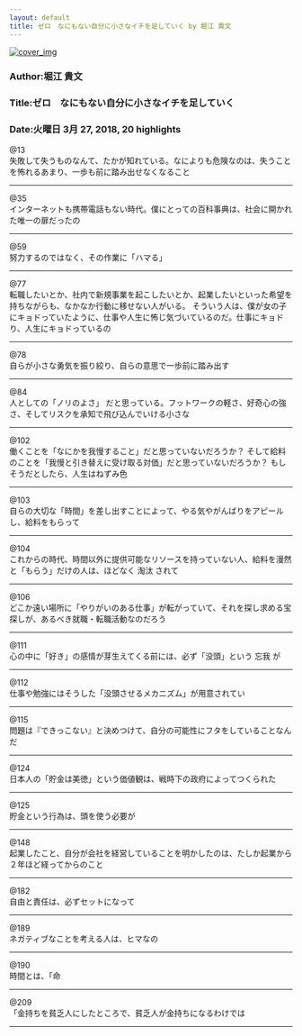 ```yaml
---
layout: default
title: ゼロ　なにもない自分に小さなイチを足していく by 堀江 貴文
---
```


[![cover_img](http://images-jp.amazon.com/images/P/B00G9KDQQU.09.MZZZZZZZ.jpg)](https://www.amazon.co.jp/dp/B00G9KDQQU)  
### Author:堀江 貴文  
### Title:ゼロ　なにもない自分に小さなイチを足していく  
### Date:火曜日 3月 27, 2018, 20 highlights
  
@13  
失敗して失うものなんて、たかが知れている。なによりも危険なのは、失うことを怖れるあまり、一歩も前に踏み出せなくなること  
****
  
@35  
インターネットも携帯電話もない時代。僕にとっての百科事典は、社会に開かれた唯一の扉だったの  
****
  
@59  
努力するのではなく、その作業に「ハマる」  
****
  
@77  
転職したいとか、社内で新規事業を起こしたいとか、起業したいといった希望を持ちながらも、なかなか行動に移せない人がいる。 そういう人は、僕が女の子にキョドっていたように、仕事や人生に怖じ気づいているのだ。仕事にキョドり、人生にキョドっているの  
****
  
@78  
自らが小さな勇気を振り絞り、自らの意思で一歩前に踏み出す  
****
  
@84  
人としての「ノリのよさ」 だと思っている。フットワークの軽さ、好奇心の強さ、そしてリスクを承知で飛び込んでいける小さな  
****
  
@102  
働くことを「なにかを我慢すること」だと思っていないだろうか？ そして給料のことを「我慢と引き替えに受け取る対価」だと思っていないだろうか？ もしそうだとしたら、人生はねずみ色  
****
  
@103  
自らの大切な「時間」を差し出すことによって、やる気やがんばりをアピールし、給料をもらって  
****
  
@104  
これからの時代、時間以外に提供可能なリソースを持っていない人、給料を漫然と「もらう」だけの人は、ほどなく 淘汰 されて  
****
  
@106  
どこか遠い場所に「やりがいのある仕事」が転がっていて、それを探し求める宝探しが、あるべき就職・転職活動なのだろう  
****
  
@111  
心の中に「好き」の感情が芽生えてくる前には、必ず「没頭」という 忘我 が  
****
  
@112  
仕事や勉強にはそうした「没頭させるメカニズム」が用意されてい  
****
  
@115  
問題は『できっこない』と決めつけて、自分の可能性にフタをしていることなんだ  
****
  
@124  
日本人の「貯金は美徳」という価値観は、戦時下の政府によってつくられた  
****
  
@125  
貯金という行為は、頭を使う必要が  
****
  
@148  
起業したこと、自分が会社を経営していることを明かしたのは、たしか起業から２年ほど経ってからのこと  
****
  
@182  
自由と責任は、必ずセットになって  
****
  
@189  
ネガティブなことを考える人は、ヒマなの  
****
  
@190  
時間とは、「命  
****
  
@209  
「金持ちを貧乏人にしたところで、貧乏人が金持ちになるわけでは  
****